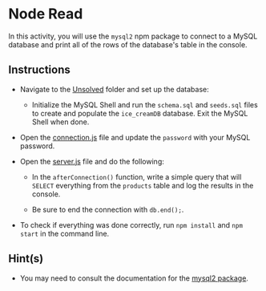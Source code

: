 # Node Read

In this activity, you will use the `mysql2` npm package to connect to a MySQL database and print all of the rows of the database's table in the console. 

## Instructions 

* Navigate to the [Unsolved](Unsolved/) folder and set up the database:

  * Initialize the MySQL Shell and run the `schema.sql` and `seeds.sql` files to create and populate the `ice_creamDB` database. Exit the MySQL Shell when done.

* Open the [connection.js](Unsolved/db/connection.js) file and update the `password` with your MySQL password.

* Open the [server.js](Unsolved/server.js) file and do the following:

  * In the `afterConnection()` function, write a simple query that will `SELECT` everything from the `products` table and log the results in the console.

  * Be sure to end the connection with `db.end();`. 

* To check if everything was done correctly, run `npm install` and `npm start` in the command line.

## Hint(s)

* You may need to consult the documentation for the [mysql2 package](https://www.npmjs.com/package/mysql2).